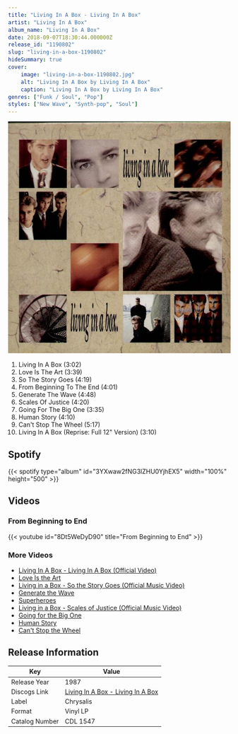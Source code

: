 ```yaml
---
title: "Living In A Box - Living In A Box"
artist: "Living In A Box"
album_name: "Living In A Box"
date: 2018-09-07T18:30:44.000000Z
release_id: "1190802"
slug: "living-in-a-box-1190802"
hideSummary: true
cover:
    image: "living-in-a-box-1190802.jpg"
    alt: "Living In A Box by Living In A Box"
    caption: "Living In A Box by Living In A Box"
genres: ["Funk / Soul", "Pop"]
styles: ["New Wave", "Synth-pop", "Soul"]
---
```


![Living In A Box by Living In A Box](living-in-a-box-1190802.jpg)

<!-- section break -->

1. Living In A Box (3:02)
2. Love Is The Art (3:39)
3. So The Story Goes (4:19)
4. From Beginning To The End (4:01)
5. Generate The Wave (4:48)
6. Scales Of Justice (4:20)
7. Going For The Big One (3:35)
8. Human Story (4:10)
9. Can't Stop The Wheel (5:17)
10. Living In A Box (Reprise: Full 12" Version) (3:10)

<!-- section break -->


## Spotify
{{< spotify type="album" id="3YXwaw2fNG3lZHU0YjhEX5" width="100%" height="500" >}}



## Videos
### From Beginning to End
{{< youtube id="8Dt5WeDyD90" title="From Beginning to End" >}}<br>

### More Videos

- [Living In A Box - Living In A Box (Official Video)](https://www.youtube.com/watch?v=mHzfhU8t5i8)
- [Love Is the Art](https://www.youtube.com/watch?v=dej7tlxtJH0)
- [Living in a Box - So the Story Goes (Official Music Video)](https://www.youtube.com/watch?v=voY_sgD0BXc)
- [Generate the Wave](https://www.youtube.com/watch?v=Rsb9eu1DCZA)
- [Superheroes](https://www.youtube.com/watch?v=kx8BE7iY1o8)
- [Living in a Box - Scales of Justice (Official Music Video)](https://www.youtube.com/watch?v=I5YFv6vP0_M)
- [Going for the Big One](https://www.youtube.com/watch?v=DpbQ7pTQUUk)
- [Human Story](https://www.youtube.com/watch?v=nEzFYQzIZ7k)
- [Can't Stop the Wheel](https://www.youtube.com/watch?v=M39wXTVTksQ)


## Release Information
|  Key           | Value                                                |
| ---------------| ---------------------------------------------------- |
| Release Year   | 1987                                   |
| Discogs Link   | [Living In A Box - Living In A Box](https://www.discogs.com/release/1190802-Living-In-A-Box-Living-In-A-Box) |
| Label          | Chrysalis |
| Format         | Vinyl LP |
| Catalog Number | CDL 1547 |
